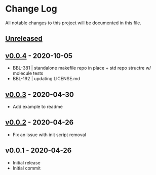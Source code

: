 # Change Log

All notable changes to this project will be documented in this file.

<a name="unreleased"></a>
## [Unreleased]



<a name="v0.0.4"></a>
## [v0.0.4] - 2020-10-05

- BBL-381 | standalone makefile repo in place + std repo structre w/ molecule tests
- BBL-192 | updating LICENSE.md


<a name="v0.0.3"></a>
## [v0.0.3] - 2020-04-30

- Add example to readme


<a name="v0.0.2"></a>
## [v0.0.2] - 2020-04-26

- Fix an issue with init script removal


<a name="v0.0.1"></a>
## v0.0.1 - 2020-04-26

- Initial release
- Initial commit


[Unreleased]: https://github.com/binbashar/ansible-role-jenkins-bitbucket-oauth/compare/v0.0.4...HEAD
[v0.0.4]: https://github.com/binbashar/ansible-role-jenkins-bitbucket-oauth/compare/v0.0.3...v0.0.4
[v0.0.3]: https://github.com/binbashar/ansible-role-jenkins-bitbucket-oauth/compare/v0.0.2...v0.0.3
[v0.0.2]: https://github.com/binbashar/ansible-role-jenkins-bitbucket-oauth/compare/v0.0.1...v0.0.2

